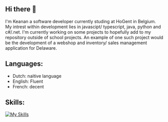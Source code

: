 ## Hi there 👋
I'm Keanan a software developer currently studing at HoGent in Belgium. My intrest within development lies in javascipt/ typescript, java, python and c#/.net. I'm currently working on some projects to hopefully add to my repository outside of school projects. An example of one such project would be the development of a webshop and inventory/ sales management application for Delaware.

## Languages:
- Dutch: naitive language
- English: Fluent
- French: decent

## Skills:
[![My Skills](https://skillicons.dev/icons?i=js,ts,java,cs,dotnet,py,nextjs,nestjs,nodejs,tailwind,html,css,kotlin,vite,jest,react,mysql,postgres,mongodb,postman,prisma,bootstrap,arduino,processing,androidstudio,eclipse,figma,vscode,pycharm,md,docker,git,github,latex,pnpm,npm,obsidian,yarn&perline=8)](https://skillicons.dev)
<!--
**KeananCallebout/KeananCallebout** is a ✨ _special_ ✨ repository because its `README.md` (this file) appears on your GitHub profile.

Here are some ideas to get you started:

- 🔭 I’m currently working on ...
- 🌱 I’m currently learning ...
- 👯 I’m looking to collaborate on ...
- 🤔 I’m looking for help with ...
- 💬 Ask me about ...
- 📫 How to reach me: ...
- 😄 Pronouns: ...
- ⚡ Fun fact: ...
-->
